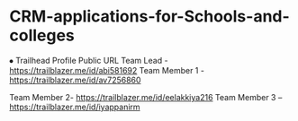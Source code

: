 # CRM-applications-for-Schools-and-colleges
⦁	Trailhead Profile Public URL
Team Lead - 
https://trailblazer.me/id/abi581692
Team Member 1 -https://trailblazer.me/id/av7256860

Team Member 2-
https://trailblazer.me/id/eelakkiya216
Team Member 3 –https://trailblazer.me/id/iyappanirm

